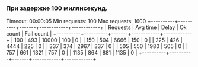 ### При задержке 100 миллисекунд.

Timeout: 00:00:05
Min requests: 100
Max requests: 1600
+----------+----------+-------+------------+------------+
| Requests | Avg time | Delay |  Ok count  | Fail count |
+----------+----------+-------+------------+------------+
|      100 |      493 | 10000 |        100 |          0 |
|      150 |      504 |  6666 |        150 |          0 |
|      225 |      426 |  4444 |        225 |          0 |
|      337 |      374 |  2967 |        337 |          0 |
|      505 |      550 |  1980 |        505 |          0 |
|      757 |      661 |  1321 |        757 |          0 |
|     1135 |      864 |   881 |       1135 |          0 |
+----------+----------+-------+------------+------------+

